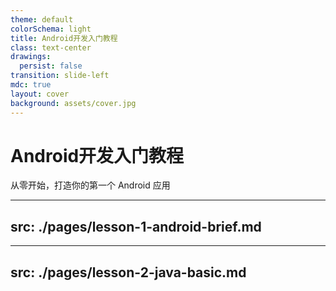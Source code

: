 ```yaml
---
theme: default
colorSchema: light
title: Android开发入门教程
class: text-center
drawings:
  persist: false
transition: slide-left
mdc: true
layout: cover
background: assets/cover.jpg
---
```


# Android开发入门教程

从零开始，打造你的第一个 Android 应用

---
src: ./pages/lesson-1-android-brief.md
---

---
src: ./pages/lesson-2-java-basic.md
---